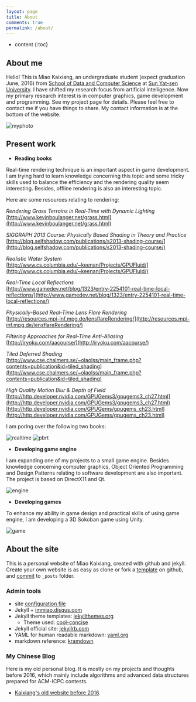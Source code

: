 ```yaml
---
layout: page
title: About
comments: true
permalink: /about/
---
```


* content
{:toc}

## About me

Hello! This is Miao Kaixiang, an undergraduate student (expect graduation June, 2016) from [School of Data and Computer Science](http://sdcs.sysu.edu.cn/) at [Sun Yat-sen University](http://www.sysu.edu.cn). I have shifted my research focus from artificial intelligence. Now my primary research interest is in computer graphics, game development and programming. See my project page for details. Please feel free to contact me if you have things to share. My contact information is at the bottom of the website.

![myphoto](./myphoto.gif)

## Present work

* **Reading books**

Real-time rendering technique is an important aspect in game development. I am trying hard to learn knowledge concerning this topic and some tricky skills used to balance the efficiency and the rendering quality seem interesting. Besides, offline rendering is also an interesting topic.

Here are some resources relating to rendering:

*Rendering Grass Terrains in Real-Time with Dynamic Lighting*
[http://www.kevinboulanger.net/grass.html](http://www.kevinboulanger.net/grass.html)

*SIGGRAPH 2013 Course: Physically Based Shading in Theory and Practice*
[http://blog.selfshadow.com/publications/s2013-shading-course/](http://blog.selfshadow.com/publications/s2013-shading-course/)

*Realistic Water System*   
[http://www.cs.columbia.edu/~keenan/Projects/GPUFluid/](http://www.cs.columbia.edu/~keenan/Projects/GPUFluid/)

*Real-Time Local Reflections*  
[http://www.gamedev.net/blog/1323/entry-2254101-real-time-local-reflections/](http://www.gamedev.net/blog/1323/entry-2254101-real-time-local-reflections/)

*Physically-Based Real-Time Lens Flare Rendering*   
[http://resources.mpi-inf.mpg.de/lensflareRendering/](http://resources.mpi-inf.mpg.de/lensflareRendering/)

*Filtering Approaches for Real-Time Anti-Aliasing*  
[http://iryoku.com/aacourse/](http://iryoku.com/aacourse/)

*Tiled Deferred Shading*  
[http://www.cse.chalmers.se/~olaolss/main_frame.php?contents=publication&id=tiled_shading](http://www.cse.chalmers.se/~olaolss/main_frame.php?contents=publication&id=tiled_shading)

*High Quality Motion Blur & Depth of Field*
[http://http.developer.nvidia.com/GPUGems3/gpugems3_ch27.html](http://http.developer.nvidia.com/GPUGems3/gpugems3_ch27.html)
[http://http.developer.nvidia.com/GPUGems/gpugems_ch23.html](http://http.developer.nvidia.com/GPUGems/gpugems_ch23.html)

I am poring over the following two books:

![realtime](./realtime.png)
![pbrt](./pbrt.png)

* **Developing game engine**

I am expanding one of my projects to a small game engine. Besides knowledge concerning computer graphics, Object Oriented Programming and Design Patterns relating to software development are also important. The project is based on DirectX11 and Qt.

![engine](./generator2.jpg)

* **Developing games**

To enhance my ability in game design and practical skills of using game engine, I am developing a 3D Sokoban game using Unity.

![game](./unity.jpg)

## About the site
This is a personal website of Miao Kaixiang, created with github and jekyll. 
Create your own website is as easy as clone or fork a [template](https://github.com/immiao/immiao.github.io) on github, and [commit](http://jekyllrb.com/docs/posts/) to `_posts` folder. 

### Admin tools
* site [configuration file](https://github.com/immiao/immiao.github.io/blob/master/_config.yml)
* Jekyll + [immiao.disqus.com](http://immiao.disqus.com/admin/)
* Jekyll theme templates: [jekyllthemes.org](http://jekyllthemes.org)
   * Theme used: [cool-concise](http://jekyllthemes.org/themes/cool-concise-high-end/)
* Jekyll official site: [jekyllrb.com](http://jekyllrb.com)
* YAML for human readable markdown: [yaml.org](http://www.yaml.org/)
* markdown reference: [kramdown](http://kramdown.gettalong.org/quickref.html)

### My Chinese Blog
Here is my old personal blog. It is mostly on my projects and thoughts before 2016, which mainly include algorithms and advanced data structures prepared for ACM-ICPC contests.

* [Kaixiang's old website before 2016](http://blog.csdn.net/immiao). 

